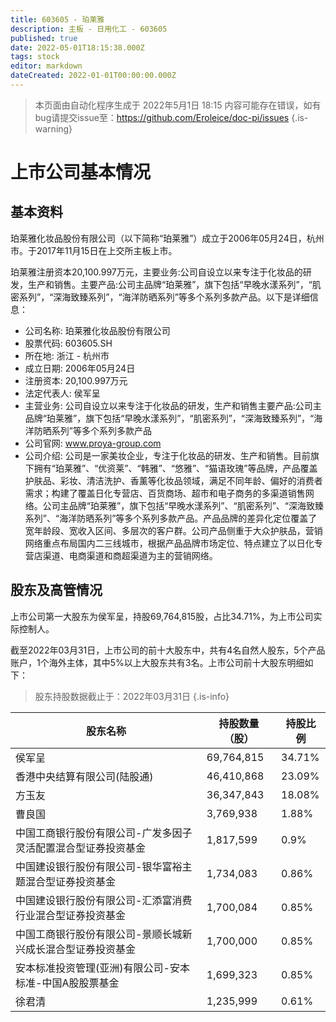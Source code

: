 ```yaml
---
title: 603605 - 珀莱雅
description: 主板 - 日用化工 - 603605
published: true
date: 2022-05-01T18:15:38.000Z
tags: stock
editor: markdown
dateCreated: 2022-01-01T00:00:00.000Z
---
```


> 本页面由自动化程序生成于 2022年5月1日 18:15
> 内容可能存在错误，如有bug请提交issue至：https://github.com/Eroleice/doc-pi/issues
{.is-warning}

# 上市公司基本情况

## 基本资料

珀莱雅化妆品股份有限公司（以下简称“珀莱雅”）成立于2006年05月24日，杭州市。于2017年11月15日在上交所主板上市。

珀莱雅注册资本20,100.997万元，主要业务:公司自设立以来专注于化妆品的研发，生产和销售。主要产品:公司主品牌“珀莱雅”，旗下包括“早晚水漾系列”，“肌密系列”，“深海致臻系列”，“海洋防晒系列”等多个系列多款产品。以下是详细信息：

- 公司名称: 珀莱雅化妆品股份有限公司
- 股票代码: 603605.SH
- 所在地: 浙江 - 杭州市
- 成立日期: 2006年05月24日
- 注册资本: 20,100.997万元
- 法定代表人: 侯军呈
- 主营业务: 公司自设立以来专注于化妆品的研发，生产和销售主要产品:公司主品牌“珀莱雅”，旗下包括“早晚水漾系列”，“肌密系列”，“深海致臻系列”，“海洋防晒系列”等多个系列多款产品
- 公司官网: www.proya-group.com
- 公司介绍: 公司是一家美妆企业，专注于化妆品的研发、生产和销售。目前旗下拥有“珀莱雅”、“优资莱”、“韩雅”、“悠雅”、“猫语玫瑰”等品牌，产品覆盖护肤品、彩妆、清洁洗护、香薰等化妆品领域，满足不同年龄、偏好的消费者需求；构建了覆盖日化专营店、百货商场、超市和电子商务的多渠道销售网络。公司主品牌“珀莱雅”，旗下包括“早晚水漾系列”、“肌密系列”、“深海致臻系列”、“海洋防晒系列”等多个系列多款产品。产品品牌的差异化定位覆盖了宽年龄段、宽收入区间、多层次的客户群。公司产品侧重于大众护肤品，营销网络重点布局国内二三线城市，根据产品品牌市场定位、特点建立了以日化专营店渠道、电商渠道和商超渠道为主的营销网络。


## 股东及高管情况

上市公司第一大股东为侯军呈，持股69,764,815股，占比34.71%，为上市公司实际控制人。

截至2022年03月31日，上市公司的前十大股东中，共有4名自然人股东，5个产品账户，1个海外主体，其中5%以上大股东共有3名。上市公司前十大股东明细如下：

> 股东持股数据截止于：2022年03月31日
{.is-info}

| 股东名称 | 持股数量（股） | 持股比例 |
| --- | --- | --- |
| 侯军呈 | 69,764,815 | 34.71% |
| 香港中央结算有限公司(陆股通) | 46,410,868 | 23.09% |
| 方玉友 | 36,347,843 | 18.08% |
| 曹良国 | 3,769,938 | 1.88% |
| 中国工商银行股份有限公司-广发多因子灵活配置混合型证券投资基金 | 1,817,599 | 0.9% |
| 中国建设银行股份有限公司-银华富裕主题混合型证券投资基金 | 1,734,083 | 0.86% |
| 中国建设银行股份有限公司-汇添富消费行业混合型证券投资基金 | 1,700,084 | 0.85% |
| 中国工商银行股份有限公司-景顺长城新兴成长混合型证券投资基金 | 1,700,000 | 0.85% |
| 安本标准投资管理(亚洲)有限公司-安本标准-中国A股股票基金 | 1,699,323 | 0.85% |
| 徐君清 | 1,235,999 | 0.61% |




